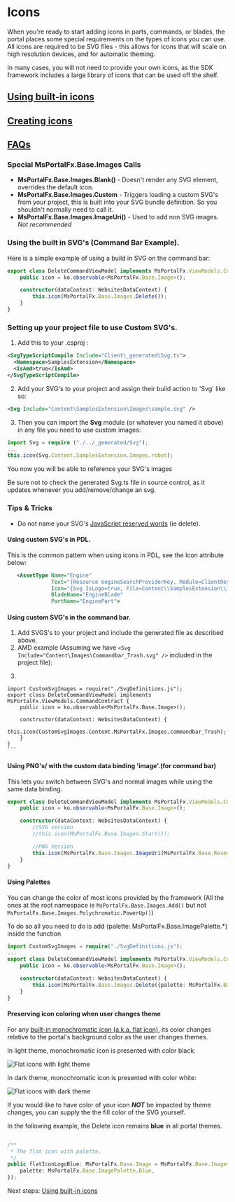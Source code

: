 
<a name="icons"></a>
# Icons

When you're ready to start adding icons in parts, commands, or blades, the portal places some special requirements on the types of icons you can use.  All icons are required to be SVG files - this allows for icons that will scale on high resolution devices, and for automatic theming.

In many cases, you will not need to provide your own icons, as the SDK framework includes a large library of icons that can be used off the shelf.

<a name="icons-using-built-in-icons-portalfx-icons-builtin-md"></a>
## <a href="portalfx-icons-builtin.md">Using built-in icons</a>
<a name="icons-creating-icons-portalfx-icons-creation-md"></a>
## <a href="portalfx-icons-creation.md">Creating icons</a>
<a name="icons-faqs-portalfx-icons-faq-md"></a>
## <a href="portalfx-icons-faq.md">FAQs</a>

<a name="icons-faqs-portalfx-icons-faq-md-special-msportalfx-base-images-calls"></a>
### Special MsPortalFx.Base.Images Calls

  * **MsPortalFx.Base.Images.Blank()** \- Doesn't render any SVG element, overrides the default icon.
  * **MsPortalFx.Base.Images.Custom** \- Triggers loading a custom SVG's from your project, this is built into your SVG bundle definition. So you shouldn't normally need to call it.
  * **MsPortalFx.Base.Images.ImageUri()** \- Used to add non SVG images. *Not recommended*

<a name="icons-faqs-portalfx-icons-faq-md-using-the-built-in-svg-s-command-bar-example"></a>
### Using the built in SVG&#39;s (Command Bar Example).

Here is a simple example of using a build in SVG on the command bar:

```ts
export class DeleteCommandViewModel implements MsPortalFx.ViewModels.CommandContract {
    public icon = ko.observable<MsPortalFx.Base.Image>();

    constructor(dataContext: WebsitesDataContext) {
        this.icon(MsPortalFx.Base.Images.Delete());
    }
}
```

<a name="icons-faqs-portalfx-icons-faq-md-setting-up-your-project-file-to-use-custom-svg-s"></a>
### Setting up your project file to use Custom SVG&#39;s.

1. Add this to your .csproj :

```xml
<SvgTypeScriptCompile Include="Client\_generated\Svg.ts">
  <Namespace>SamplesExtension</Namespace>
  <IsAmd>true</IsAmd>
</SvgTypeScriptCompile>
```

2. Add your SVG's to your project and assign their build action to 'Svg' like so:
```xml
<Svg Include="Content\SamplesExtension\Images\sample.svg" />
```

3. Then you can import the **Svg** module (or whatever you named it above) in any file you need to use custom images:

```ts
import Svg = require ("./../_generated/Svg");
...
this.icon(Svg.Content.SamplesExtension.Images.robot);
```

You now you will be able to reference your SVG's images

Be sure not to check the generated Svg.ts file in source control, as it updates whenever you add/remove/change an svg.

<a name="icons-faqs-portalfx-icons-faq-md-tips-tricks"></a>
### Tips &amp; Tricks

- Do not name your SVG's <a href="http://msdn.microsoft.com/en-us/library/ie/0779sbks(v=vs.94).aspx" target="_blank">JavaScript reserved words</a> (ie delete).

<a name="icons-faqs-portalfx-icons-faq-md-tips-tricks-using-custom-svg-s-in-pdl"></a>
#### Using custom SVG&#39;s in PDL.
  This is the common pattern when using icons in PDL, see the Icon attribute below:
  ```xml
     <AssetType Name="Engine"
                Text="{Resource engineSearchProviderKey, Module=ClientResources}"
                Icon="{Svg IsLogo=true, File=Content\\SamplesExtension\\Images\\robot.svg}"
                BladeName="EngineBlade"
                PartName="EnginePart">
  ```

<a name="icons-faqs-portalfx-icons-faq-md-tips-tricks-using-custom-svg-s-in-the-command-bar"></a>
#### Using custom SVG&#39;s in the command bar.

  1. Add SVGS's to your project and include the generated file as described above.
  2. AMD example (Assuming we have `<Svg Include="Content\Images\Commandbar_Trash.svg" />` included in the project file):
  3. ```ts
    import CustomSvgImages = require("./SvgDefinitions.js");
    export class DeleteCommandViewModel implements MsPortalFx.ViewModels.CommandContract {
        public icon = ko.observable<MsPortalFx.Base.Image>();

        constructor(dataContext: WebsitesDataContext) {
            this.icon(CustomSvgImages.Content.MsPortalFx.Images.commandbar_Trash);
        }
    }
    ```

<a name="icons-faqs-portalfx-icons-faq-md-tips-tricks-using-png-s-with-the-custom-data-binding-image-for-command-bar"></a>
#### Using PNG&#39;s/ with the custom data binding &#39;image&#39;.(for command bar)

This lets you switch between SVG's and normal images while using the same data binding.

```ts
export class DeleteCommandViewModel implements MsPortalFx.ViewModels.CommandContract {
    public icon = ko.observable<MsPortalFx.Base.Image>();

    constructor(dataContext: WebsitesDataContext) {
        //SVG version
        //this.icon(MsPortalFx.Base.Images.Start());

        //PNG Version
        this.icon(MsPortalFx.Base.Images.ImageUri(MsPortalFx.Base.Resources.getContentUri("Content/RemoteExtension/Images/Website_Commandbar_Play.png")));
    }
}
```

<a name="icons-faqs-portalfx-icons-faq-md-tips-tricks-using-palettes"></a>
#### Using Palettes

You can change the color of most icons provided by the framework (All the ones at the root namespace ie
`MsPortalFx.Base.Images.Add()` but not `MsPortalFx.Base.Images.Polychromatic.PowerUp()`)

To do so all you need to do is add {palette: MsPortalFx.Base.ImagePalette.*} inside the function

```ts
import CustomSvgImages = require("./SvgDefinitions.js");
...
export class DeleteCommandViewModel implements MsPortalFx.ViewModels.CommandContract {
    public icon = ko.observable<MsPortalFx.Base.Image>();

    constructor(dataContext: WebsitesDataContext) {
        this.icon(MsPortalFx.Base.Images.Delete({palette: MsPortalFx.Base.ImagePalette.Blue}));
    }
}
```

<a name="icons-faqs-portalfx-icons-faq-md-tips-tricks-preserving-icon-coloring-when-user-changes-theme"></a>
#### Preserving icon coloring when user changes theme

For any [built-in monochromatic icon (a.k.a. flat icon)](https://df.onecloud.azure-test.net/#blade/SamplesExtension/IconsMonochromaticBlade), its color changes relative to the portal's background color as the user changes themes.

In light theme, monochromatic icon is presented with color black:

![Flat icons with light theme][icon-light-theme]

In dark theme, monochromatic icon is presented with color white:

![Flat icons with dark theme][icon-dark-theme]

If you would like to have color of your icon ***NOT*** be impacted by theme changes, you can supply the the fill color of the SVG yourself.

In the following example, the Delete icon remains **blue** in all portal themes.

```typescript

/**
 * The flat icon with palette.
 */
public flatIconLogoBlue: MsPortalFx.Base.Image = MsPortalFx.Base.Images.Delete({
    palette: MsPortalFx.Base.ImagePalette.Blue,
});

```

Next steps: [Using built-in icons](portalfx-icons-builtin.md)

[icon-light-theme]: ../media/portalfx-icons/icon-light-theme.PNG
[icon-dark-theme]: ../media/portalfx-icons/icon-dark-theme.PNG
